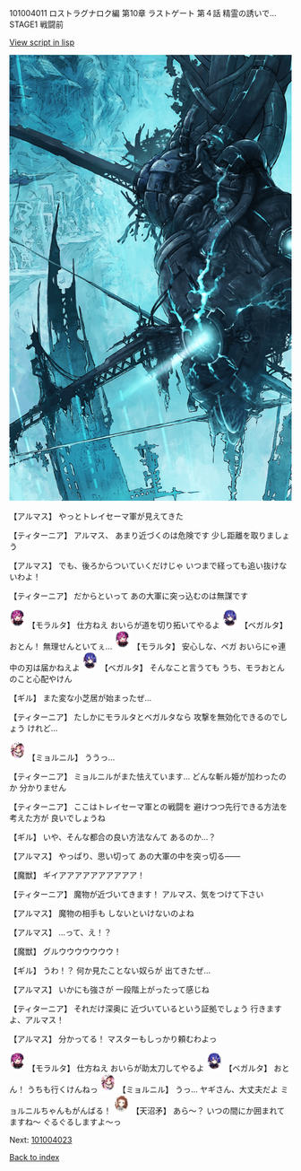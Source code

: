 101004011 ロストラグナロク編 第10章 ラストゲート 第４話 精霊の誘いで… STAGE1 戦闘前

[View script in lisp](../scripts/101004011.txt)

![underground_world_3.png](../images/backgrounds/underground_world_3.png)

【アルマス】
やっとトレイセーマ軍が見えてきた

【ティターニア】
アルマス、
あまり近づくのは危険です
少し距離を取りましょう

【アルマス】
でも、後ろからついていくだけじゃ
いつまで経っても追い抜けないわよ！

【ティターニア】
だからといって
あの大軍に突っ込むのは無謀です

<img src="../images/units/3104011.png" alt="3104011.png" height="34"/>
【モラルタ】
仕方ねえ
おいらが道を切り拓いてやるよ

<img src="../images/units/3104111.png" alt="3104111.png" height="34"/>
【ベガルタ】
おとん！
無理せんといてぇ…

<img src="../images/units/3104011.png" alt="3104011.png" height="34"/>
【モラルタ】
安心しな、ベガ
おいらにゃ連中の刃は届かねえよ

<img src="../images/units/3104111.png" alt="3104111.png" height="34"/>
【ベガルタ】
そんなこと言うても
うち、モラおとんのこと心配やけん

【ギル】
また変な小芝居が始まったぜ…

【ティターニア】
たしかにモラルタとベガルタなら
攻撃を無効化できるのでしょう
けれど…

<img src="../images/units/3200111.png" alt="3200111.png" height="34"/>
【ミョルニル】
ううっ…

【ティターニア】
ミョルニルがまた怯えています…
どんな斬ル姫が加わったのか
分かりません

【ティターニア】
ここはトレイセーマ軍との戦闘を
避けつつ先行できる方法を考えた方が
良いでしょうね

【ギル】
いや、そんな都合の良い方法なんて
あるのか…？

【アルマス】
やっぱり、思い切って
あの大軍の中を突っ切る――

【魔獣】
ギイアアアアアアアアアア！

【ティターニア】
魔物が近づいてきます！
アルマス、気をつけて下さい

【アルマス】
魔物の相手も
しないといけないのよね

【アルマス】
…って、え！？

【魔獣】
グルウウウウウウウ！

【ギル】
うわ！？
何か見たことない奴らが
出てきたぜ…

【アルマス】
いかにも強さが
一段階上がったって感じね

【ティターニア】
それだけ深奥に
近づいているという証拠でしょう
行きますよ、アルマス！

【アルマス】
分かってる！
マスターもしっかり頼むわよっ

<img src="../images/units/3104011.png" alt="3104011.png" height="34"/>
【モラルタ】
仕方ねえ
おいらが助太刀してやるよ

<img src="../images/units/3104111.png" alt="3104111.png" height="34"/>
【ベガルタ】
おとん！
うちも行くけんねっ

<img src="../images/units/3200111.png" alt="3200111.png" height="34"/>
【ミョルニル】
うっ…
ヤギさん、大丈夫だよ
ミョルニルちゃんもがんばる！

<img src="../images/units/3300411.png" alt="3300411.png" height="34"/>
【天沼矛】
あら～？
いつの間にか囲まれてますね～
ぐるぐるしますよ～っ

Next: [101004023](101004023.md)

[Back to index](index.md)
